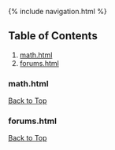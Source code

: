 {% include navigation.html %}

## Table of Contents
1. [math.html](#mathhtml)
2. [forums.html](#forumshtml)

### math.html
[Back to Top](#table-of-contents)
<script src="https://emgithub.com/embed.js?target=https%3A%2F%2Fgithub.com%2FJakubPonulak%2F5_hackers%2Fblob%2Fmain%2Ftemplates%2Fclass_topics%2Fmath.html&style=github&showBorder=on&showLineNumbers=on&showCopy=on"></script>

### forums.html
[Back to Top](#table-of-contents)
<script src="https://emgithub.com/embed.js?target=https%3A%2F%2Fgithub.com%2FJakubPonulak%2F5_hackers%2Fblob%2Fmain%2Ftemplates%2Fforums.html&style=github&showBorder=on&showLineNumbers=on&showCopy=on"></script>